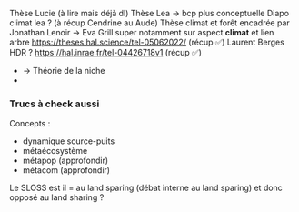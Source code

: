 Thèse Lucie (à lire mais déjà dl)
Thèse Lea → bcp plus conceptuelle
Diapo climat lea ? (à récup Cendrine au Aude)
Thèse climat et forêt encadrée par Jonathan Lenoir → Eva Grill super notamment sur aspect **climat** et lien arbre  https://theses.hal.science/tel-05062022/ (récup ✅)
Laurent Berges HDR ? https://hal.inrae.fr/tel-04426718v1 (récup ✅)
- → Théorie de la niche
- 

### Trucs à check aussi

Concepts :
- dynamique source-puits
- métaécosystème
- métapop (approfondir)
- métacom (approfondir)


Le SLOSS est il = au land sparing (débat interne au land sparing) et donc opposé au land sharing ?



